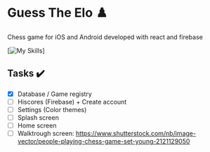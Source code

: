 # Guess The Elo :chess_pawn:
Chess game for iOS and Android developed with react and firebase

[![My Skills](https://skillicons.dev/icons?i=react,firebase)]

## Tasks :heavy_check_mark:
- [X] Database / Game registry
- [ ] Hiscores (Firebase) + Create account
- [ ] Settings (Color themes)
- [ ] Splash screen
- [ ] Home screen
- [ ] Walktrough screen: https://www.shutterstock.com/nb/image-vector/people-playing-chess-game-set-young-2121129050
